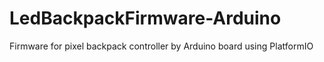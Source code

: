 # LedBackpackFirmware-Arduino
Firmware for pixel backpack controller by Arduino board using PlatformIO
